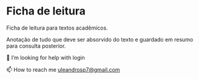 # Ficha de leitura
 Ficha de leitura para textos acadêmicos.

 Anotação de tudo que deve ser absorvido do texto e guardado em resumo para consulta posterior.

 

🤝 I’m looking for help with login

📫 How to reach me uleandrosp7@gmail.com


